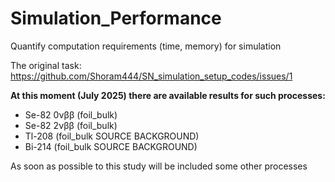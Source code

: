 # Simulation_Performance
Quantify computation requirements (time, memory) for simulation

The original task: https://github.com/Shoram444/SN_simulation_setup_codes/issues/1

**At this moment (July 2025) there are available results for such processes:**

* Se-82 0νββ (foil_bulk)
* Se-82 2νββ (foil_bulk)
* Tl-208 (foil_bulk SOURCE BACKGROUND)
* Bi-214 (foil_bulk SOURCE BACKGROUND)
  
As soon as possible to this study will be included some other processes
